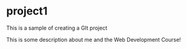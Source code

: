 # project1
This is a sample of creating a GIt project


This is some description about me and the Web Development Course!
